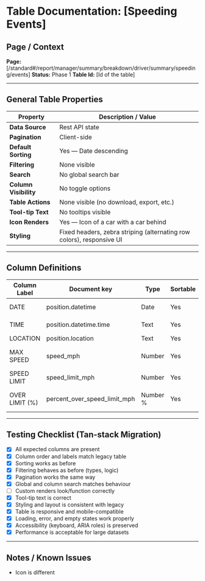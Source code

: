# Table Documentation: [Speeding Events]

## Page / Context
**Page:** [/standard#/report/manager/summary/breakdown/driver/summary/speeding/events]
**Status:** Phase 1
**Table Id:** [Id of the table]

---

## General Table Properties

| Property             | Description / Value |
|----------------------|---------------------|
| **Data Source**      | Rest API state |
| **Pagination**       | Client-side |
| **Default Sorting**  | Yes — Date descending |
| **Filtering**        | None visible |
| **Search**           | No global search bar |
| **Column Visibility**| No toggle options |
| **Table Actions**    | None visible (no download, export, etc.) |
| **Tool-tip Text**    | No tooltips visible |
| **Icon Renders**     | Yes — Icon of a car with a car behind |
| **Styling**          | Fixed headers, zebra striping (alternating row colors), responsive UI |

---

## Column Definitions

| Column Label   | Document key                 | Type     | Sortable | Filterable | Notes                                |
|----------------|------------------------------|----------|----------|------------|--------------------------------------|
| DATE           | position.datetime            | Date     | Yes      | No         | routes to details                    |
| TIME           | position.datetime.time       | Text     | Yes      | No         | 24-hour format                       |
| LOCATION       | position.location            | Text     | Yes      | No         |                                      |
| MAX SPEED      | speed_mph                    | Number   | Yes      | No         | Includes "mph" suffix                |
| SPEED LIMIT    | speed_limit_mph              | Number   | Yes      | No         |                                      |
| OVER LIMIT (%) | percent_over_speed_limit_mph | Number % | Yes      | No         | Calculated percentage over limit     |

---

## Testing Checklist (Tan-stack Migration)

- [x] All expected columns are present
- [x] Column order and labels match legacy table
- [x] Sorting works as before
- [x] Filtering behaves as before (types, logic)
- [x] Pagination works the same way
- [x] Global and column search matches behaviour
- [ ] Custom renders look/function correctly
- [x] Tool-tip text is correct
- [x] Styling and layout is consistent with legacy
- [x] Table is responsive and mobile-compatible
- [x] Loading, error, and empty states work properly
- [x] Accessibility (keyboard, ARIA roles) is preserved
- [x] Performance is acceptable for large datasets

---

## Notes / Known Issues

- Icon is different
